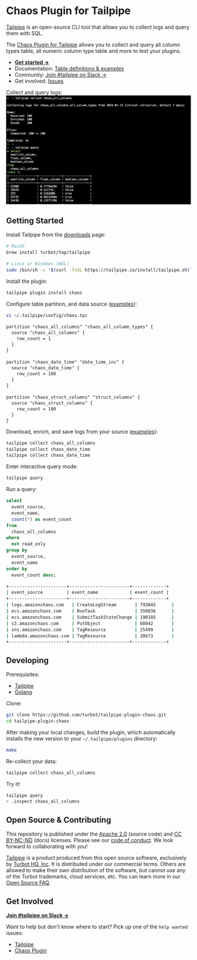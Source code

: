 # Chaos Plugin for Tailpipe

[Tailpipe](https://tailpipe.io) is an open-source CLI tool that allows you to collect logs and query them with SQL.

The [Chaos Plugin for Tailpipe](https://hub.tailpipe.io/plugins/turbot/chaos) allows you to collect and query all column types table, all numeric column type table and more to test your plugins.

- **[Get started →](https://hub.tailpipe.io/plugins/turbot/chaos)**
- Documentation: [Table definitions & examples](https://hub.tailpipe.io/plugins/turbot/chaos/tables)
- Community: [Join #tailpipe on Slack →](https://turbot.com/community/join)
- Get involved: [Issues](https://github.com/turbot/tailpipe-plugin-chaos/issues)

Collect and query logs:
![image](docs/images/chaos_all_columns_terminal.png)

## Getting Started

Install Tailpipe from the [downloads](https://tailpipe.io/downloads) page:

```sh
# MacOS
brew install turbot/tap/tailpipe
```

```sh
# Linux or Windows (WSL)
sudo /bin/sh -c "$(curl -fsSL https://tailpipe.io/install/tailpipe.sh)"
```

Install the plugin:

```sh
tailpipe plugin install chaos
```

Configure table partition, and data source ([examples](https://hub.tailpipe.io/plugins/turbot/chaos/tables/chaos_all_columns#example-configurations)):

```sh
vi ~/.tailpipe/config/chaos.tpc
```

```hcl
partition "chaos_all_columns" "chaos_all_column_types" {
  source "chaos_all_columns" {
    row_count = 1
  }
}

partition "chaos_date_time" "date_time_inc" {
  source "chaos_date_time" {
    row_count = 100
  }
}

partition "chaos_struct_columns" "struct_columns" {
  source "chaos_struct_columns" {
    row_count = 100
  }
}
```

Download, enrich, and save logs from your source ([examples](https://tailpipe.io/docs/reference/cli/collect)):

```sh
tailpipe collect chaos_all_columns
tailpipe collect chaos_date_time
tailpipe collect chaos_date_time
```

Enter interactive query mode:

```sh
tailpipe query
```

Run a query:

```sql
select
  event_source,
  event_name,
  count(*) as event_count
from
  chaos_all_columns
where
  not read_only
group by
  event_source,
  event_name
order by
  event_count desc;
```

```sh
+----------------------+-----------------------+-------------+
| event_source         | event_name            | event_count |
+----------------------+-----------------------+-------------+
| logs.amazonchaos.com   | CreateLogStream       | 793845      |
| ecs.amazonchaos.com    | RunTask               | 350836      |
| ecs.amazonchaos.com    | SubmitTaskStateChange | 190185      |
| s3.amazonchaos.com     | PutObject             | 60842       |
| sns.amazonchaos.com    | TagResource           | 25499       |
| lambda.amazonchaos.com | TagResource           | 20673       |
+----------------------+-----------------------+-------------+
```

## Developing

Prerequisites:

- [Tailpipe](https://tailpipe.io/downloads)
- [Golang](https://golang.org/doc/install)

Clone:

```sh
git clone https://github.com/turbot/tailpipe-plugin-chaos.git
cd tailpipe-plugin-chaos
```

After making your local changes, build the plugin, which automatically installs the new version to your `~/.tailpipe/plugins` directory:

```sh
make
```

Re-collect your data:

```sh
tailpipe collect chaos_all_columns
```

Try it!

```sh
tailpipe query
> .inspect chaos_all_columns
```

## Open Source & Contributing

This repository is published under the [Apache 2.0](https://www.apache.org/licenses/LICENSE-2.0) (source code) and [CC BY-NC-ND](https://creativecommons.org/licenses/by-nc-nd/2.0/) (docs) licenses. Please see our [code of conduct](https://github.com/turbot/.github/blob/main/CODE_OF_CONDUCT.md). We look forward to collaborating with you!

[Tailpipe](https://tailpipe.io) is a product produced from this open source software, exclusively by [Turbot HQ, Inc](https://turbot.com). It is distributed under our commercial terms. Others are allowed to make their own distribution of the software, but cannot use any of the Turbot trademarks, cloud services, etc. You can learn more in our [Open Source FAQ](https://turbot.com/open-source).

## Get Involved

**[Join #tailpipe on Slack →](https://turbot.com/community/join)**

Want to help but don't know where to start? Pick up one of the `help wanted` issues:

- [Tailpipe](https://github.com/turbot/tailpipe/labels/help%20wanted)
- [Chaos Plugin](https://github.com/turbot/tailpipe-plugin-chaos/labels/help%20wanted)
